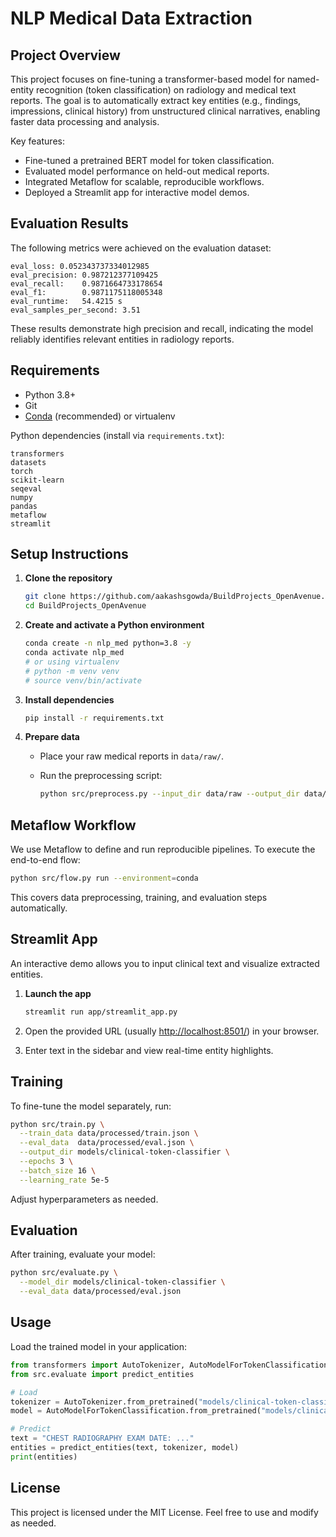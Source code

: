 # NLP Medical Data Extraction

## Project Overview

This project focuses on fine-tuning a transformer-based model for named-entity recognition (token classification) on radiology and medical text reports. The goal is to automatically extract key entities (e.g., findings, impressions, clinical history) from unstructured clinical narratives, enabling faster data processing and analysis.

Key features:

* Fine-tuned a pretrained BERT model for token classification.
* Evaluated model performance on held-out medical reports.
* Integrated Metaflow for scalable, reproducible workflows.
* Deployed a Streamlit app for interactive model demos.

## Evaluation Results

The following metrics were achieved on the evaluation dataset:

```
eval_loss: 0.052343737334012985
eval_precision: 0.987212377109425
eval_recall:    0.9871664733178654
eval_f1:        0.9871175118005348
eval_runtime:   54.4215 s
eval_samples_per_second: 3.51
```

These results demonstrate high precision and recall, indicating the model reliably identifies relevant entities in radiology reports.

## Requirements

* Python 3.8+
* Git
* [Conda](https://docs.conda.io/) (recommended) or virtualenv

Python dependencies (install via `requirements.txt`):

```
transformers
datasets
torch
scikit-learn
seqeval
numpy
pandas
metaflow
streamlit
```

## Setup Instructions

1. **Clone the repository**

   ```bash
   git clone https://github.com/aakashsgowda/BuildProjects_OpenAvenue.git
   cd BuildProjects_OpenAvenue
   ```
2. **Create and activate a Python environment**

   ```bash
   conda create -n nlp_med python=3.8 -y
   conda activate nlp_med
   # or using virtualenv
   # python -m venv venv
   # source venv/bin/activate
   ```
3. **Install dependencies**

   ```bash
   pip install -r requirements.txt
   ```
4. **Prepare data**

   * Place your raw medical reports in `data/raw/`.
   * Run the preprocessing script:

     ```bash
     python src/preprocess.py --input_dir data/raw --output_dir data/processed
     ```

## Metaflow Workflow

We use Metaflow to define and run reproducible pipelines. To execute the end-to-end flow:

```bash
python src/flow.py run --environment=conda
```

This covers data preprocessing, training, and evaluation steps automatically.

## Streamlit App

An interactive demo allows you to input clinical text and visualize extracted entities.

1. **Launch the app**

   ```bash
   streamlit run app/streamlit_app.py
   ```
2. Open the provided URL (usually [http://localhost:8501/](http://localhost:8501/)) in your browser.
3. Enter text in the sidebar and view real-time entity highlights.

## Training

To fine-tune the model separately, run:

```bash
python src/train.py \
  --train_data data/processed/train.json \
  --eval_data  data/processed/eval.json \
  --output_dir models/clinical-token-classifier \
  --epochs 3 \
  --batch_size 16 \
  --learning_rate 5e-5
```

Adjust hyperparameters as needed.

## Evaluation

After training, evaluate your model:

```bash
python src/evaluate.py \
  --model_dir models/clinical-token-classifier \
  --eval_data data/processed/eval.json
```

## Usage

Load the trained model in your application:

```python
from transformers import AutoTokenizer, AutoModelForTokenClassification
from src.evaluate import predict_entities

# Load
tokenizer = AutoTokenizer.from_pretrained("models/clinical-token-classifier")
model = AutoModelForTokenClassification.from_pretrained("models/clinical-token-classifier")

# Predict
text = "CHEST RADIOGRAPHY EXAM DATE: ..."
entities = predict_entities(text, tokenizer, model)
print(entities)
```

## License

This project is licensed under the MIT License. Feel free to use and modify as needed.
